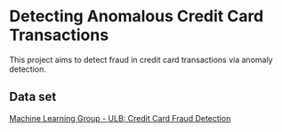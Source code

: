 # Detecting Anomalous Credit Card Transactions

This project aims to detect fraud in credit card transactions via anomaly detection.

## Data set

[Machine Learning Group - ULB: Credit Card Fraud Detection](https://www.kaggle.com/datasets/mlg-ulb/creditcardfraud)
